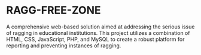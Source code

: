 # RAGG-FREE-ZONE
A comprehensive web-based solution aimed at addressing the serious issue of ragging in educational institutions. This project utilizes a combination of HTML, CSS, JavaScript, PHP, and MySQL to create a robust platform for reporting and preventing instances of ragging.
